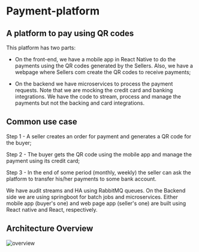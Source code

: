 # Payment-platform
## A platform to pay using QR codes

This platform has two parts:

- On the front-end, we have a mobile app in React Native to do the payments using the QR codes generated by the Sellers. Also, we have a webpage where Sellers com create the QR codes to receive payments;
    
- On the backend we have microservices to process the payment requests. Note that we are mocking the credit card and banking integrations. We have the code to stream, process and manage the payments but not the backing and card integrations.

## Common use case

Step 1 - A seller creates an order for payment and generates a QR code for the buyer;

<Add image here>

Step 2 - The buyer gets the QR code using the mobile app and manage the payment using its credit card;

<Add image here>

Step 3 - In the end of some period (monthly, weekly) the seller can ask the platform to transfer his/her payments to some bank account.

<Add image here>

We have audit streams and HA using RabbitMQ queues. On the Backend side we are using springboot for batch jobs and microservices. Either mobile app (buyer's one) and web page app (seller's one) are built using React native and React, respectively.

## Architecture Overview

![overview](https://raw.githubusercontent.com/joseteodoro/payment-platform/master/docs/solution-architecture.png)

